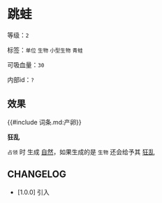 # 跳蛙

等级：`2`

标签：`单位` `生物` `小型生物` `青蛙`

可吸血量：`30`

内部id：`?`

## 效果

{{#include 词条.md:产卵}}

**狂乱**

`占领` 时 生成 [自然](../卡牌组/自然.md)，如果生成的是 `生物` 还会给予其 [狂乱]()

## CHANGELOG

- [1.0.0] 引入
